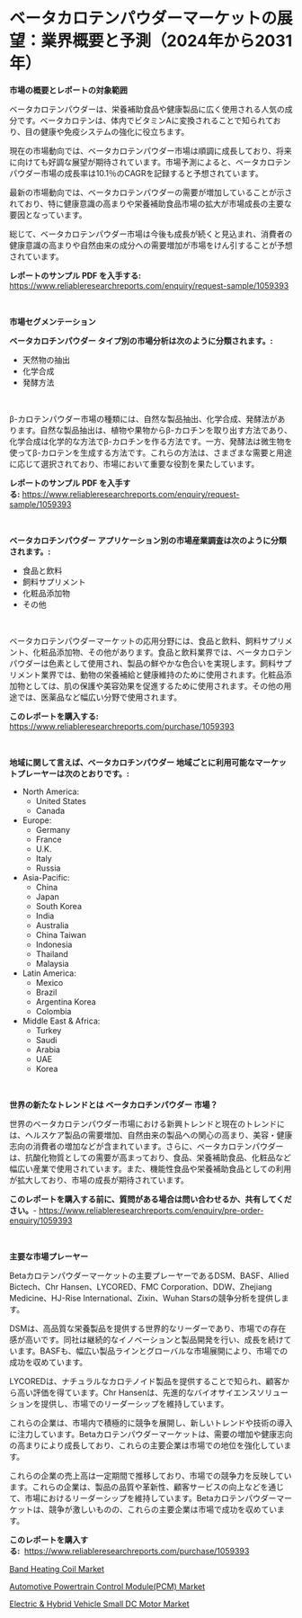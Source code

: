 <p><h1>ベータカロテンパウダーマーケットの展望：業界概要と予測（2024年から2031年）</h1></p><p><strong>市場の概要とレポートの対象範囲</strong></p>
<p><p>ベータカロテンパウダーは、栄養補助食品や健康製品に広く使用される人気の成分です。ベータカロテンは、体内でビタミンAに変換されることで知られており、目の健康や免疫システムの強化に役立ちます。</p><p>現在の市場動向では、ベータカロテンパウダー市場は順調に成長しており、将来に向けても好調な展望が期待されています。市場予測によると、ベータカロテンパウダー市場の成長率は10.1％のCAGRを記録すると予想されています。</p><p>最新の市場動向では、ベータカロテンパウダーの需要が増加していることが示されており、特に健康意識の高まりや栄養補助食品市場の拡大が市場成長の主要な要因となっています。</p><p>総じて、ベータカロテンパウダー市場は今後も成長が続くと見込まれ、消費者の健康意識の高まりや自然由来の成分への需要増加が市場をけん引することが予想されています。</p></p>
<p><strong>レポートのサンプル PDF を入手する:</strong> <a href="https://www.reliableresearchreports.com/enquiry/request-sample/1059393">https://www.reliableresearchreports.com/enquiry/request-sample/1059393</a></p>
<p>&nbsp;</p>
<p><strong>市場セグメンテーション</strong></p>
<p><strong>ベータカロチンパウダー タイプ別の市場分析は次のように分類されます。:</strong></p>
<p><ul><li>天然物の抽出</li><li>化学合成</li><li>発酵方法</li></ul></p>
<p>&nbsp;</p>
<p><p>β-カロテンパウダー市場の種類には、自然な製品抽出、化学合成、発酵法があります。自然な製品抽出は、植物や果物からβ-カロチンを取り出す方法であり、化学合成は化学的な方法でβ-カロチンを作る方法です。一方、発酵法は微生物を使ってβ-カロテンを生成する方法です。これらの方法は、さまざまな需要と用途に応じて選択されており、市場において重要な役割を果たしています。</p></p>
<p><strong>レポートのサンプル PDF を入手する:</strong>&nbsp;<a href="https://www.reliableresearchreports.com/enquiry/request-sample/1059393">https://www.reliableresearchreports.com/enquiry/request-sample/1059393</a></p>
<p>&nbsp;</p>
<p><strong> ベータカロチンパウダー アプリケーション別の市場産業調査は次のように分類されます。:</strong></p>
<p><ul><li>食品と飲料</li><li>飼料サプリメント</li><li>化粧品添加物</li><li>その他</li></ul></p>
<p>&nbsp;</p>
<p><p>ベータカロテンパウダーマーケットの応用分野には、食品と飲料、飼料サプリメント、化粧品添加物、その他があります。食品と飲料業界では、ベータカロテンパウダーは色素として使用され、製品の鮮やかな色合いを実現します。飼料サプリメント業界では、動物の栄養補給と健康維持のために使用されます。化粧品添加物としては、肌の保護や美容効果を促進するために使用されます。その他の用途では、医薬品など幅広い分野で使用されます。</p></p>
<p><strong>このレポートを購入する:</strong>&nbsp; <a href="https://www.reliableresearchreports.com/purchase/1059393">https://www.reliableresearchreports.com/purchase/1059393</a></p>
<p>&nbsp;</p>
<p><strong>地域に関して言えば、ベータカロチンパウダー 地域ごとに利用可能なマーケットプレーヤーは次のとおりです。:</strong></p>
<p><ul>
    <li>
        North America:
        <ul>
            <li>United States</li>
            <li>Canada</li>
        </ul>
    </li>
    <li>
        Europe:
        <ul>
            <li>Germany</li>
            <li>France</li>
            <li>U.K.</li>
            <li>Italy</li>
            <li>Russia</li>
        </ul>
    </li>
    <li>
        Asia-Pacific:
        <ul>
            <li>China</li>
            <li>Japan</li>
            <li>South Korea</li>
            <li>India</li>
            <li>Australia</li>
            <li>China Taiwan</li>
            <li>Indonesia</li>
            <li>Thailand</li>
            <li>Malaysia</li>
        </ul>
    </li>
    <li>
        Latin America:
        <ul>
            <li>Mexico</li>
            <li>Brazil</li>
            <li>Argentina Korea</li>
            <li>Colombia</li>
        </ul>
    </li>
    <li>
        Middle East & Africa:
        <ul>
            <li>Turkey</li>
            <li>Saudi</li>
            <li>Arabia</li>
            <li>UAE</li>
            <li>Korea</li>
        </ul>
    </li>
    </ul></p>
<p>&nbsp;</p>
<p><strong>世界の新たなトレンドとは ベータカロチンパウダー 市場？</strong></p>
<p><p>世界のベータカロテンパウダー市場における新興トレンドと現在のトレンドには、ヘルスケア製品の需要増加、自然由来の製品への関心の高まり、美容・健康志向の消費者の増加などが含まれています。さらに、ベータカロテンパウダーは、抗酸化物質としての需要が高まっており、食品、栄養補助食品、化粧品など幅広い産業で使用されています。また、機能性食品や栄養補助食品としての利用が拡大しており、市場の成長が期待されています。</p></p>
<p><strong>このレポートを購入する前に、質問がある場合は問い合わせるか、共有してください。</strong>- <a href="https://www.reliableresearchreports.com/enquiry/pre-order-enquiry/1059393">https://www.reliableresearchreports.com/enquiry/pre-order-enquiry/1059393</a></p>
<p>&nbsp;</p>
<p><strong>主要な市場プレーヤー</strong></p>
<p><p>Betaカロテンパウダーマーケットの主要プレーヤーであるDSM、BASF、Allied Bictech、Chr Hansen、LYCORED、FMC Corporation、DDW、Zhejiang Medicine、HJ-Rise International、Zixin、Wuhan Starsの競争分析を提供します。</p><p>DSMは、高品質な栄養製品を提供する世界的なリーダーであり、市場での存在感が高いです。同社は継続的なイノベーションと製品開発を行い、成長を続けています。BASFも、幅広い製品ラインとグローバルな市場展開により、市場での成功を収めています。</p><p>LYCOREDは、ナチュラルなカロテノイド製品を提供することで知られ、顧客から高い評価を得ています。Chr Hansenは、先進的なバイオサイエンスソリューションを提供し、市場でのリーダーシップを維持しています。</p><p>これらの企業は、市場内で積極的に競争を展開し、新しいトレンドや技術の導入に注力しています。Betaカロテンパウダーマーケットは、需要の増加や健康志向の高まりにより成長しており、これらの主要企業は市場での地位を強化しています。</p><p>これらの企業の売上高は一定期間で推移しており、市場での競争力を反映しています。これらの企業は、製品の品質や革新性、顧客サービスの向上などを通じて、市場におけるリーダーシップを維持しています。Betaカロテンパウダーマーケットは、競争が激しいものの、これらの主要企業は市場で成功を収めています。</p></p>
<p><strong>このレポートを購入する:</strong>&nbsp;&nbsp;<a href="https://www.reliableresearchreports.com/purchase/1059393">https://www.reliableresearchreports.com/purchase/1059393</a></p>
<p><p><a href="https://view.publitas.com/reportprime-1/band-heating-coil-market-centers-on-aspects-such-as-market-growth-market-share-market-opportunity-and-projected-forecasts-spanning-from-2023-to-2030/">Band Heating Coil Market</a></p><p><a href="https://github.com/kathiaseamanalvaradovlprc2h/Market-Research-Report-List-1/blob/main/automotive-powertrain-control-modulepcm-market.md">Automotive Powertrain Control Module(PCM) Market</a></p><p><a href="https://github.com/wusalecollins540tpqoz/Market-Research-Report-List-1/blob/main/electric-hybrid-vehicle-small-dc-motor-market.md">Electric & Hybrid Vehicle Small DC Motor Market</a></p></p>
